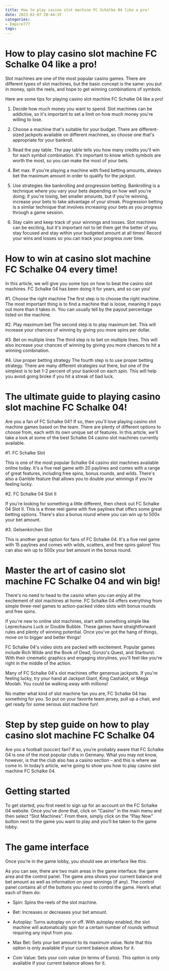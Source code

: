 ```yaml
---
title: How to play casino slot machine FC Schalke 04 like a pro!
date: 2023-02-07 20:44:37
categories:
- Empire777
tags:
---
```



#  How to play casino slot machine FC Schalke 04 like a pro!

Slot machines are one of the most popular casino games. There are different types of slot machines, but the basic concept is the same: you put in money, spin the reels, and hope to get winning combinations of symbols.

Here are some tips for playing casino slot machine FC Schalke 04 like a pro!

1. Decide how much money you want to spend. Slot machines can be addictive, so it's important to set a limit on how much money you're willing to lose.

2. Choose a machine that's suitable for your budget. There are different-sized jackpots available on different machines, so choose one that's appropriate for your bankroll.

3. Read the pay table. The pay table tells you how many credits you'll win for each symbol combination. It's important to know which symbols are worth the most, so you can make the most of your bets.

4. Bet max. If you're playing a machine with fixed betting amounts, always bet the maximum amount in order to qualify for the jackpot.

5. Use strategies like bankrolling and progression betting. Bankrolling is a technique where you vary your bets depending on how well you're doing; if you're losing, bet smaller amounts, but if you're winning, increase your bets to take advantage of your streak. Progression betting is a similar technique that involves increasing your bets as you progress through a game session.

6. Stay calm and keep track of your winnings and losses. Slot machines can be exciting, but it's important not to let them get the better of you; stay focused and stay within your budgeted amount at all times! Record your wins and losses so you can track your progress over time.

#  How to win at casino slot machine FC Schalke 04 every time!


In this article, we will give you some tips on how to beat the casino slot machines. FC Schalke 04 has been doing it for years, and so can you!

#1. Choose the right machine
The first step is to choose the right machine. The most important thing is to find a machine that is loose, meaning it pays out more than it takes in. You can usually tell by the payout percentage listed on the machine.

#2. Play maximum bet
The second step is to play maximum bet. This will increase your chances of winning by giving you more spins per dollar.

#3. Bet on multiple lines
The third step is to bet on multiple lines. This will also increase your chances of winning by giving you more chances to hit a winning combination.

#4. Use proper betting strategy
The fourth step is to use proper betting strategy. There are many different strategies out there, but one of the simplest is to bet 1-2 percent of your bankroll on each spin. This will help you avoid going broke if you hit a streak of bad luck.

#  The ultimate guide to playing casino slot machine FC Schalke 04!

Are you a fan of FC Schalke 04? If so, then you'll love playing casino slot machine games based on the team. There are plenty of different options to choose from, each with its own unique set of features. In this article, we'll take a look at some of the best Schalke 04 casino slot machines currently available.

#1. FC Schalke Slot

This is one of the most popular Schalke 04 casino slot machines available online today. It's a five reel game with 20 paylines and comes with a range of great features, including free spins, bonus rounds, and wilds. There's also a Gamble feature that allows you to double your winnings if you're feeling lucky.

#2. FC Schalke 04 Slot II

If you're looking for something a little different, then check out FC Schalke 04 Slot II. This is a three reel game with five paylines that offers some great betting options. There's also a bonus round where you can win up to 500x your bet amount.

#3. Gelsenkirchen Slot

This is another great option for fans of FC Schalke 04. It's a five reel game with 15 paylines and comes with wilds, scatters, and free spins galore! You can also win up to 500x your bet amount in the bonus round.

#  Master the art of casino slot machine FC Schalke 04 and win big!

There's no need to head to the casino when you can enjoy all the excitement of slot machines at home. FC Schalke 04 offers everything from simple three-reel games to action-packed video slots with bonus rounds and free spins.

If you're new to online slot machines, start with something simple like Leprechauns Luck or Double Bubble. These games have straightforward rules and plenty of winning potential. Once you've got the hang of things, move on to bigger and better things!

FC Schalke 04's video slots are packed with excitement. Popular games include Rich Wilde and the Book of Dead, Gonzo's Quest, and Starburst. With their cinematic graphics and engaging storylines, you'll feel like you're right in the middle of the action.

Many of FC Schalke 04's slot machines offer generous jackpots. If you're feeling lucky, try your hand at Jackpot Giant, King Cashalot, or Mega Moolah. You could be walking away with millions!

No matter what kind of slot machine fan you are, FC Schalke 04 has something for you. So put on your favorite team jersey, pull up a chair, and get ready for some serious slot machine fun!

#  Step by step guide on how to play casino slot machine FC Schalke 04

Are you a football (soccer) fan? If so, you’re probably aware that FC Schalke 04 is one of the most popular clubs in Germany. What you may not know, however, is that the club also has a casino section – and this is where we come in. In today’s article, we’re going to show you how to play casino slot machine FC Schalke 04.

# Getting started

To get started, you first need to sign up for an account on the FC Schalke 04 website. Once you’ve done that, click on “Casino” in the main menu and then select “Slot Machines”. From there, simply click on the “Play Now” button next to the game you want to play and you’ll be taken to the game lobby.

# The game interface

Once you’re in the game lobby, you should see an interface like this:

As you can see, there are two main areas in the game interface: the game area and the control panel. The game area shows your current balance and bet amount as well as information on your winnings (if any). The control panel contains all of the buttons you need to control the game. Here’s what each of them do:

- Spin: Spins the reels of the slot machine.

- Bet: Increases or decreases your bet amount.

- Autoplay: Turns autoplay on or off. With autoplay enabled, the slot machine will automatically spin for a certain number of rounds without requiring any input from you.

- Max Bet: Sets your bet amount to its maximum value. Note that this option is only available if your current balance allows for it.

- Coin Value: Sets your coin value (in terms of Euros). This option is only available if your current balance allows for it.